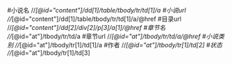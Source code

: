 #小说名
//*[@id="content"]/dd[1]/table/tbody/tr/td[1]/a
#小说url
//*[@id="content"]/dd[1]/table/tbody/tr/td[1]/a/@href
#目录url
//*[@id="content"]/dd[2]/div[2]/p[3]/a[1]/@href
#章节名
//*[@id="at"]/tbody/tr/td/a
#章节url
//*[@id="at"]/tbody/tr/td/a/@href
#小说类别
//*[@id="at"]/tbody/tr[1]/td[1]/a
#作者
//*[@id="at"]/tbody/tr[1]/td[2]
#状态
//*[@id="at"]/tbody/tr[1]/td[3]

